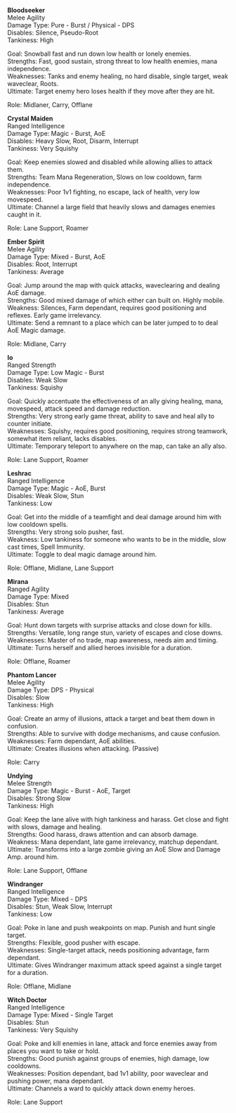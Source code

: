 **Bloodseeker**  
Melee Agility  
Damage Type: Pure - Burst / Physical - DPS  
Disables: Silence, Pseudo-Root  
Tankiness: High  

Goal: Snowball fast and run down low health or lonely enemies.  
Strengths: Fast, good sustain, strong threat to low health enemies, mana independence.  
Weaknesses: Tanks and enemy healing, no hard disable, single target, weak waveclear, Roots.  
Ultimate: Target enemy hero loses health if they move after they are hit.  

Role: Midlaner, Carry, Offlane

**Crystal Maiden**  
Ranged Intelligence  
Damage Type: Magic - Burst, AoE  
Disables: Heavy Slow, Root, Disarm, Interrupt  
Tankiness: Very Squishy  

Goal: Keep enemies slowed and disabled while allowing allies to attack them.  
Strengths: Team Mana Regeneration, Slows on low cooldown, farm independence.  
Weaknesses: Poor 1v1 fighting, no escape, lack of health, very low movespeed.  
Ultimate: Channel a large field that heavily slows and damages enemies caught in it.  

Role: Lane Support, Roamer

**Ember Spirit**  
Melee Agility  
Damage Type: Mixed - Burst, AoE  
Disables: Root, Interrupt  
Tankiness: Average  

Goal: Jump around the map with quick attacks, waveclearing and dealing AoE damage.  
Strengths: Good mixed damage of which either can built on. Highly mobile.  
Weakness: Silences, Farm dependant, requires good positioning and reflexes. Early game irrelevancy.  
Ultimate: Send a remnant to a place which can be later jumped to to deal AoE Magic damage.  

Role: Midlane, Carry

**Io**  
Ranged Strength  
Damage Type: Low Magic - Burst  
Disables: Weak Slow  
Tankiness: Squishy  

Goal: Quickly accentuate the effectiveness of an ally giving healing, mana, movespeed, attack speed and damage reduction.  
Strengths: Very strong early game threat, ability to save and heal ally to counter initiate.  
Weaknesses: Squishy, requires good positioning, requires strong teamwork, somewhat item reliant, lacks disables.  
Ultimate: Temporary teleport to anywhere on the map, can take an ally also.  

Role: Lane Support, Roamer

**Leshrac**  
Ranged Intelligence  
Damage Type: Magic - AoE, Burst  
Disables: Weak Slow, Stun  
Tankiness: Low  

Goal: Get into the middle of a teamfight and deal damage around him with low cooldown spells.  
Strengths: Very strong solo pusher, fast.  
Weakness: Low tankiness for someone who wants to be in the middle, slow cast times, Spell Immunity.  
Ultimate: Toggle to deal magic damage around him.  

Role: Offlane, Midlane, Lane Support

**Mirana**  
Ranged Agility  
Damage Type: Mixed  
Disables: Stun  
Tankiness: Average  

Goal: Hunt down targets with surprise attacks and close down for kills.  
Strengths: Versatile, long range stun, variety of escapes and close downs.  
Weaknesses: Master of no trade, map awareness, needs aim and timing.  
Ultimate: Turns herself and allied heroes invisible for a duration.  

Role: Offlane, Roamer

**Phantom Lancer**  
Melee Agility  
Damage Type: DPS - Physical  
Disables: Slow  
Tankiness: High  

Goal: Create an army of illusions, attack a target and beat them down in confusion.  
Strengths: Able to survive with dodge mechanisms, and cause confusion.  
Weaknesses: Farm dependant, AoE abilities.  
Ultimate: Creates illusions when attacking. (Passive)  

Role: Carry

**Undying**  
Melee Strength  
Damage Type: Magic - Burst - AoE, Target  
Disables: Strong Slow  
Tankiness: High  

Goal: Keep the lane alive with high tankiness and harass. Get close and fight with slows, damage and healing.  
Strengths: Good harass, draws attention and can absorb damage.  
Weakness: Mana dependant, late game irrelevancy, matchup dependant.  
Ultimate:  Transforms into a large zombie giving an AoE Slow and Damage Amp. around him.  

Role: Lane Support, Offlane

**Windranger**  
Ranged Intelligence  
Damage Type: Mixed - DPS  
Disables: Stun, Weak Slow, Interrupt  
Tankiness: Low  

Goal: Poke in lane and push weakpoints on map. Punish and hunt single target.  
Strengths: Flexible, good pusher with escape.   
Weaknesses: Single-target attack, needs positioning advantage, farm dependant.  
Ultimate: Gives Windranger maximum attack speed against a single target for a duration.  

Role: Offlane, Midlane

**Witch Doctor**  
Ranged Intelligence  
Damage Type: Mixed - Single Target  
Disables: Stun  
Tankiness: Very Squishy  

Goal: Poke and kill enemies in lane, attack and force enemies away from places you want to take or hold.  
Strengths: Good punish against groups of enemies, high damage, low cooldowns.  
Weaknesses: Position dependant, bad 1v1 ability, poor waveclear and pushing power, mana dependant.  
Ultimate: Channels a ward to quickly attack down enemy heroes.  

Role: Lane Support
